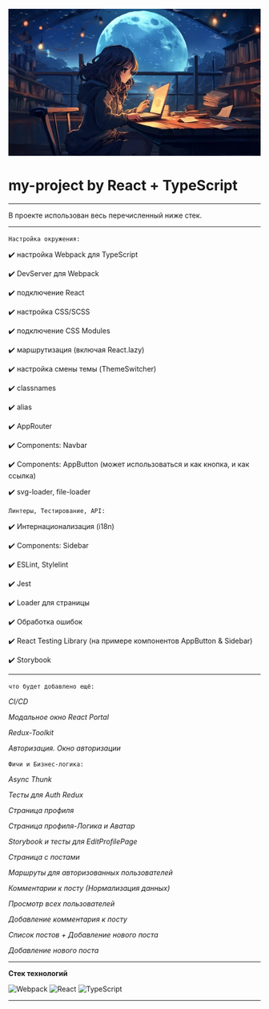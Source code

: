 ![Image alt](./src/images/forReadme.png)



# **my-project by React + TypeScript**  


---


В проекте использован весь перечисленный ниже стек.


---


```Настройка окружения:```


✔️ настройка Webpack для TypeScript


✔️ DevServer для Webpack 


✔️ подключение React


✔️ настройка CSS/SCSS


✔️ подключение CSS Modules 


✔️ маршрутизация (включая React.lazy) 


✔️ настройка смены темы (ThemeSwitcher)


✔️ classnames


✔️ alias 


✔️ AppRouter 


✔️ Components: Navbar


✔️ Components: AppButton (может использоваться и как кнопка, и как ссылка)


✔️ svg-loader, file-loader 


```Линтеры, Тестирование, API:```


✔️ Интернационализация (i18n)


✔️ Components: Sidebar


✔️ ESLint, Stylelint 


✔️ Jest 


✔️ Loader для страницы 


✔️ Обработка ошибок  


✔️ React Testing Library (на примере компонентов AppButton & Sidebar)


✔️ Storybook 


---


```что будет добавлено ещё:```


_CI/CD_


_Модальное окно React Portal_


_Redux-Toolkit_


_Авторизация. Окно авторизации_




```Фичи и Бизнес-логика:```


_Async Thunk_


_Тесты для Auth Redux_


_Страница профиля_


_Страница профиля-Логика и Аватар_


_Storybook и тесты для EditProfilePage_


_Страница с постами_


_Маршруты для авторизованных пользователей_


_Комментарии к посту (Нормализация данных)_


_Просмотр всех пользователей_


_Добавление комментария к посту_


_Список постов + Добавление нового поста_


_Добавление нового поста_


---


**Стек технологий**

![Webpack](https://img.shields.io/badge/webpack-%238DD6F9.svg?style=for-the-badge&logo=webpack&logoColor=black)   ![React](https://img.shields.io/badge/react-%2320232a.svg?style=for-the-badge&logo=react&logoColor=%2361DAFB)   ![TypeScript](https://img.shields.io/badge/typescript-%23007ACC.svg?style=for-the-badge&logo=typescript&logoColor=white)


---